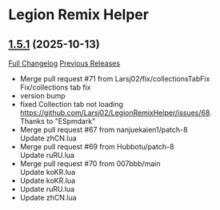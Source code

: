 # Legion Remix Helper

## [1.5.1](https://github.com/Larsj02/LegionRemixHelper/tree/1.5.1) (2025-10-13)
[Full Changelog](https://github.com/Larsj02/LegionRemixHelper/compare/1.5.0...1.5.1) [Previous Releases](https://github.com/Larsj02/LegionRemixHelper/releases)

- Merge pull request #71 from Larsj02/fix/collectionsTabFix  
    Fix/collections tab fix  
- version bump  
- fixed Collection tab not loading https://github.com/Larsj02/LegionRemixHelper/issues/68.  
    Thanks to "ESpmdark"  
- Merge pull request #67 from nanjuekaien1/patch-8  
    Update zhCN.lua  
- Merge pull request #69 from Hubbotu/patch-8  
    Update ruRU.lua  
- Merge pull request #70 from 007bbb/main  
    Update koKR.lua  
- Update koKR.lua  
- Update ruRU.lua  
- Update zhCN.lua  